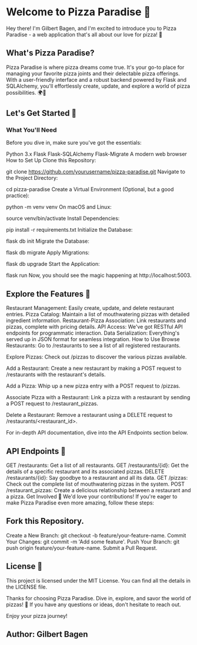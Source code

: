 # Welcome to Pizza Paradise 🍕
Hey there! I'm Gilbert Bagen, and I'm excited to introduce you to Pizza Paradise - a web application that's all about our love for pizza! 🚀

## What's Pizza Paradise?
Pizza Paradise is where pizza dreams come true. It's your go-to place for managing your favorite pizza joints and their delectable pizza offerings. With a user-friendly interface and a robust backend powered by Flask and SQLAlchemy, you'll effortlessly create, update, and explore a world of pizza possibilities. 🌍🍕

## Let's Get Started 🚀
### What You'll Need
Before you dive in, make sure you've got the essentials:

Python 3.x
Flask
Flask-SQLAlchemy
Flask-Migrate
A modern web browser
How to Set Up
Clone this Repository:

git clone https://github.com/yourusername/pizza-paradise.git
Navigate to the Project Directory:


cd pizza-paradise
Create a Virtual Environment (Optional, but a good practice):



python -m venv venv
On macOS and Linux:

source venv/bin/activate
Install Dependencies:


pip install -r requirements.txt
Initialize the Database:


flask db init
Migrate the Database:


flask db migrate
Apply Migrations:

flask db upgrade
Start the Application:

flask run
Now, you should see the magic happening at http://localhost:5003.

## Explore the Features 🍴
Restaurant Management: Easily create, update, and delete restaurant entries.
Pizza Catalog: Maintain a list of mouthwatering pizzas with detailed ingredient information.
Restaurant-Pizza Association: Link restaurants and pizzas, complete with pricing details.
API Access: We've got RESTful API endpoints for programmatic interaction.
Data Serialization: Everything's served up in JSON format for seamless integration.
How to Use
Browse Restaurants: Go to /restaurants to see a list of all registered restaurants.

Explore Pizzas: Check out /pizzas to discover the various pizzas available.

Add a Restaurant: Create a new restaurant by making a POST request to /restaurants with the restaurant's details.

Add a Pizza: Whip up a new pizza entry with a POST request to /pizzas.

Associate Pizza with a Restaurant: Link a pizza with a restaurant by sending a POST request to /restaurant_pizzas.

Delete a Restaurant: Remove a restaurant using a DELETE request to /restaurants/<restaurant_id>.

For in-depth API documentation, dive into the API Endpoints section below.

## API Endpoints 🚀
GET /restaurants: Get a list of all restaurants.
GET /restaurants/{id}: Get the details of a specific restaurant and its associated pizzas.
DELETE /restaurants/{id}: Say goodbye to a restaurant and all its data.
GET /pizzas: Check out the complete list of mouthwatering pizzas in the system.
POST /restaurant_pizzas: Create a delicious relationship between a restaurant and a pizza.
Get Involved 🙌
We'd love your contributions! If you're eager to make Pizza Paradise even more amazing, follow these steps:

## Fork this Repository.
Create a New Branch: git checkout -b feature/your-feature-name.
Commit Your Changes: git commit -m 'Add some feature'.
Push Your Branch: git push origin feature/your-feature-name.
Submit a Pull Request.
## License 📝
This project is licensed under the MIT License. You can find all the details in the LICENSE file.

Thanks for choosing Pizza Paradise. Dive in, explore, and savor the world of pizzas! 🍕 If you have any questions or ideas, don't hesitate to reach out.

Enjoy your pizza journey!

## Author: Gilbert Bagen

